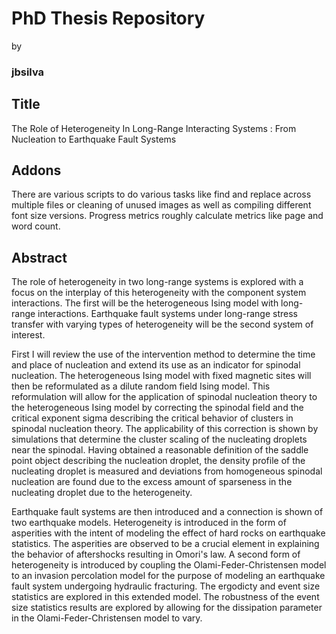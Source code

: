 PhD Thesis Repository
==============
by 
### jbsilva
 
Title
------
The Role of Heterogeneity In Long-Range Interacting Systems : From Nucleation to Earthquake Fault Systems

Addons
------
There are various scripts to do various tasks like find and replace across multiple files or cleaning of unused images as well as compiling different font size versions. Progress metrics roughly calculate metrics like page and word count.


Abstract
------
The role of heterogeneity in two long-range systems is explored with a focus on the interplay of this heterogeneity with the component system interactions. The first will be the heterogeneous Ising model with long-range interactions. Earthquake fault systems under long-range stress transfer with varying types of heterogeneity will be the second system of interest. 

First I will review the use of the intervention method  to determine the time and place of nucleation and extend its use as an indicator for spinodal nucleation. The heterogeneous Ising model with fixed magnetic sites will then be reformulated as a dilute random field Ising model. This reformulation will allow for the application of spinodal nucleation theory to the heterogeneous Ising model by correcting the spinodal field and the critical exponent sigma describing the critical behavior of clusters in spinodal nucleation theory. The applicability of this correction is shown by simulations that determine the cluster scaling of the nucleating droplets near the spinodal. Having obtained a reasonable definition of the saddle point object describing the nucleation droplet, the density profile of the nucleating droplet is measured and deviations from  homogeneous spinodal nucleation are found due to the excess amount of sparseness in the nucleating droplet due to the heterogeneity.

Earthquake fault systems are then introduced and a connection is shown of two earthquake models. Heterogeneity is introduced in the form of asperities with the intent of modeling the effect of hard rocks  on  earthquake statistics. The asperities are observed to be a crucial element in explaining the behavior of aftershocks resulting in Omori's law. A second form of heterogeneity is introduced by coupling the Olami-Feder-Christensen model to an invasion percolation model for the purpose of modeling an earthquake fault system undergoing hydraulic fracturing. The ergodicty and event size statistics are explored in this extended model. The robustness of the event size statistics results are explored by allowing for the dissipation parameter in the Olami-Feder-Christensen model to vary.

